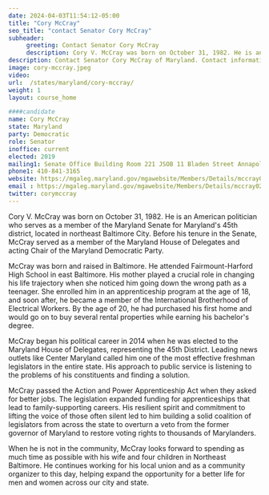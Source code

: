 ```yaml
---
date: 2024-04-03T11:54:12-05:00
title: "Cory McCray"
seo_title: "contact Senator Cory McCray"
subheader:
     greeting: Contact Senator Cory McCray
     description: Cory V. McCray was born on October 31, 1982. He is an American politician who serves as a member of the Maryland Senate for Maryland's 45th district, located in northeast Baltimore City.
description: Contact Senator Cory McCray of Maryland. Contact information for Cory McCray includes email address, phone number, and mailing address.
image: cory-mccray.jpeg
video:
url:  /states/maryland/cory-mccray/
weight: 1
layout: course_home

####candidate
name: Cory McCray
state: Maryland
party: Democratic
role: Senator
inoffice: current
elected: 2019
mailing1: Senate Office Building Room 221 JSOB 11 Bladen Street Annapolis, MD 21401
phone1: 410-841-3165
website: https://mgaleg.maryland.gov/mgawebsite/Members/Details/mccray02/
email : https://mgaleg.maryland.gov/mgawebsite/Members/Details/mccray02/
twitter: corymccray
---
```


Cory V. McCray was born on October 31, 1982. He is an American politician who serves as a member of the Maryland Senate for Maryland's 45th district, located in northeast Baltimore City. Before his tenure in the Senate, McCray served as a member of the Maryland House of Delegates and acting Chair of the Maryland Democratic Party.

McCray was born and raised in Baltimore. He attended Fairmount-Harford High School in east Baltimore. His mother played a crucial role in changing his life trajectory when she noticed him going down the wrong path as a teenager. She enrolled him in an apprenticeship program at the age of 18, and soon after, he became a member of the International Brotherhood of Electrical Workers. By the age of 20, he had purchased his first home and would go on to buy several rental properties while earning his bachelor's degree.

McCray began his political career in 2014 when he was elected to the Maryland House of Delegates, representing the 45th District. Leading news outlets like Center Maryland called him one of the most effective freshman legislators in the entire state. His approach to public service is listening to the problems of his constituents and finding a solution.

McCray passed the Action and Power Apprenticeship Act when they asked for better jobs. The legislation expanded funding for apprenticeships that lead to family-supporting careers. His resilient spirit and commitment to lifting the voice of those often silent led to him building a solid coalition of legislators from across the state to overturn a veto from the former governor of Maryland to restore voting rights to thousands of Marylanders.

When he is not in the community, McCray looks forward to spending as much time as possible with his wife and four children in Northeast Baltimore. He continues working for his local union and as a community organizer to this day, helping expand the opportunity for a better life for men and women across our city and state.
